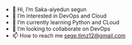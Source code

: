 - 👋 Hi, I’m Saka-aiyedun segun 
- 👀 I’m interested in DevOps and Cloud
- 🌱 I’m currently learning Python and CLoud
- 💞️ I’m looking to collaborate on DevOps
- 📫 How to reach me sege.timz12@gmail.com

<!---
segunjkf/segunjkf is a ✨ special ✨ repository because its `README.md` (this file) appears on your GitHub profile.
You can click the Preview link to take a look at your changes.
--->
